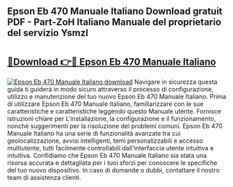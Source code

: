 ## Epson Eb 470 Manuale Italiano Download gratuit PDF - Part-ZoH Italiano Manuale del proprietario del servizio Ysmzl

# <h2><a href="http://dfgivdb.blite.top/?on=Epson+Eb+470+Manuale+Italiano">🔗Download 👉🔴 Epson Eb 470 Manuale Italiano</a></h2>

[![Epson Eb 470 Manuale Italiano download](https://i.imgur.com/lujVjoI.png)](http://dfgivdb.blite.top/?on=Epson+Eb+470+Manuale+Italiano)
Navigare in sicurezza questa guida ti guiderà in modo sicuro attraverso il processo di configurazione, utilizzo e manutenzione del tuo nuovo Epson Eb 470 Manuale Italiano. Prima di utilizzare Epson Eb 470 Manuale Italiano, familiarizzare con le sue caratteristiche e caratteristiche leggendo questo Manuale utente. Fornisce istruzioni chiare per L'installazione, la configurazione e il funzionamento, nonché suggerimenti per la risoluzione dei problemi comuni. Epson Eb 470 Manuale Italiano ha una serie di funzionalità avanzate tra cui geolocalizzazione, avvisi intelligenti, temi personalizzabili e accesso multiutente, tutti facilmente controllabili dall'interfaccia utente intuitiva e intuitiva. Confidiamo che Epson Eb 470 Manuale Italiano sia stata una risorsa accurata e dettagliata per i tuoi sforzi per conoscere le specifiche del tuo nuovo dispositivo. In caso di domande o dubbi, contattare il nostro team di assistenza clienti.
